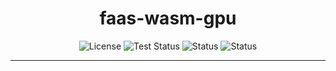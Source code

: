 <div style="text-align: center">
	<h1>faas-wasm-gpu</h1>
	<p>
	<img src="https://img.shields.io/badge/license-Apache-brightgreen" alt="License">
	<img src="https://img.shields.io/badge/test-passing-brightgreen" alt="Test Status">
	<img src="https://img.shields.io/badge/updated-today-brightgreen" alt="Status">
	<img src="https://img.shields.io/badge/status-up-brightgreen" alt="Status">
	</p>
</div>
<hr/>
